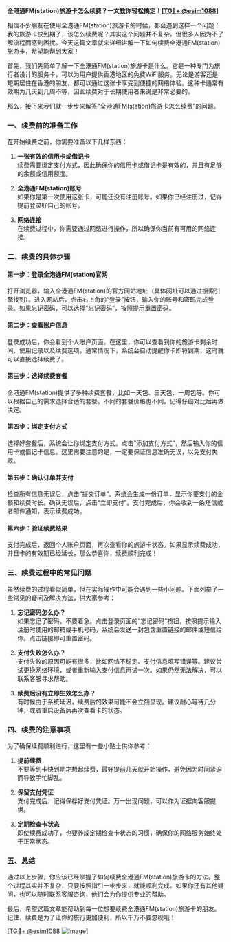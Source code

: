 **全港通FM(station)旅游卡怎么续费？一文教你轻松搞定！[[TG💪+ @esim1088](https://t.me/s/esim1088)]**

相信不少朋友在使用全港通FM(station)旅游卡的时候，都会遇到这样一个问题：我的旅游卡快到期了，该怎么续费呢？其实这个问题并不复杂，但很多人因为不了解流程而感到困扰。今天这篇文章就来详细讲解一下如何续费全港通FM(station)旅游卡，希望能帮到大家！

首先，我们先简单了解一下全港通FM(station)旅游卡是什么。它是一种专门为旅行者设计的服务卡，可以为用户提供香港地区的免费WiFi服务。无论是游客还是短期居住在香港的朋友，都可以通过这张卡享受到便捷的网络体验。这种卡通常有效期为几天到几周不等，因此续费对于长期使用者来说是非常必要的。

那么，接下来我们就一步步来解答“全港通FM(station)旅游卡怎么续费”的问题。

### 一、续费前的准备工作

在开始续费之前，你需要准备以下几样东西：

1. **一张有效的信用卡或借记卡**  
   续费需要绑定支付方式，因此确保你的信用卡或借记卡是有效的，并且有足够的余额或信用额度。

2. **全港通FM(station)账号**  
   如果你是第一次使用这张卡，可能还没有注册账号。如果你已经注册过，记得提前登录好自己的账号。

3. **网络连接**  
   在续费过程中，你需要通过网络进行操作，所以确保你当前有可用的网络连接。

### 二、续费的具体步骤

#### 第一步：登录全港通FM(station)官网

打开浏览器，输入全港通FM(station)的官方网站地址（具体网址可以通过搜索引擎找到）。进入网站后，点击右上角的“登录”按钮，输入你的账号和密码完成登录。如果忘记密码，可以选择“忘记密码”，按照提示重置密码。

#### 第二步：查看账户信息

登录成功后，你会看到个人账户页面。在这里，你可以查看到你的旅游卡剩余时间、使用记录以及续费选项。通常情况下，系统会自动提醒你卡即将到期，这时就可以直接选择续费了。

#### 第三步：选择续费套餐

全港通FM(station)提供了多种续费套餐，比如一天包、三天包、一周包等。你可以根据自己的需求选择合适的套餐。不同的套餐价格也不同，记得仔细对比后再做决定。

#### 第四步：绑定支付方式

选择好套餐后，系统会让你绑定支付方式。点击“添加支付方式”，然后输入你的信用卡或借记卡信息。这里需要注意的是，一定要保证信息准确无误，以免支付失败。

#### 第五步：确认订单并支付

检查所有信息无误后，点击“提交订单”。系统会生成一份订单，显示你要支付的金额和续费时长。确认无误后，点击“立即支付”。支付完成后，你会收到一条短信或者邮件通知，表示续费成功。

#### 第六步：验证续费结果

支付完成后，返回个人账户页面，再次查看你的旅游卡状态。如果显示续费成功，并且卡的有效期已经延长，那么恭喜你，续费顺利完成！

### 三、续费过程中的常见问题

虽然续费的过程看似简单，但在实际操作中可能会遇到一些小问题。下面列举了一些常见的疑问及解决方法，供大家参考：

1. **忘记密码怎么办？**  
   如果忘记了密码，不要着急。点击登录页面的“忘记密码”按钮，按照提示输入注册时使用的邮箱或手机号码，系统会发送一封包含重置链接的邮件或短信给你。点击链接即可重置密码。

2. **支付失败怎么办？**  
   支付失败的原因可能有很多，比如网络不稳定、支付信息填写错误等。建议尝试更换网络环境，或者重新输入支付信息再试一次。如果仍然无法解决，可以联系客服寻求帮助。

3. **续费后没有立即生效怎么办？**  
   有时候由于系统延迟，续费后的效果可能不会立刻显现。建议耐心等待几分钟，或者重启设备后再次查看卡的状态。

### 四、续费的注意事项

为了确保续费顺利进行，这里有一些小贴士供你参考：

1. **提前续费**  
   不要等到卡快到期才想起续费，最好提前几天就开始操作，避免因为时间紧迫而导致手忙脚乱。

2. **保留支付凭证**  
   支付完成后，记得保存好支付凭证。万一出现问题，可以作为证据向客服提供。

3. **定期检查卡状态**  
   即使续费成功了，也要养成定期检查卡状态的习惯，确保你的网络服务始终处于正常状态。

### 五、总结

通过以上步骤，你应该已经掌握了如何续费全港通FM(station)旅游卡的方法。整个过程其实并不复杂，只要按照指引一步步来，就能顺利完成。如果你还有其他疑问，也可以随时联系客服咨询，他们会为你提供专业的帮助。

最后，希望这篇文章能帮助到每一位想要续费全港通FM(station)旅游卡的朋友。记住，续费是为了让你的旅行更加便利，所以千万不要忽视哦！

[[TG💪+ @esim1088](https://t.me/s/esim1088) ![Image](https://i.postimg.cc/4NQfJmqS/Snipaste-2025-05-13-00-14-12.png)]